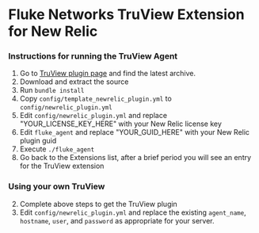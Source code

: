 Fluke Networks TruView Extension for New Relic
=================

### Instructions for running the TruView Agent

1. Go to <a href="https://github.com/newrelic-platform/flukenetworks_truview_extension" target="_blank">TruView plugin page</a> and find the latest archive.
1. Download and extract the source
1. Run `bundle install`
1. Copy `config/template_newrelic_plugin.yml` to `config/newrelic_plugin.yml`
1. Edit `config/newrelic_plugin.yml` and replace "YOUR_LICENSE_KEY_HERE" with your New Relic license key
1. Edit `fluke_agent` and replace "YOUR_GUID_HERE" with your New Relic plugin guid
1. Execute `./fluke_agent`
1. Go back to the Extensions list, after a brief period you will see an entry for the TruView extension

### Using your own TruView
2. Complete above steps to get the TruView plugin
2. Edit `config/newrelic_plugin.yml` and replace the existing `agent_name`, `hostname`, `user`, and `password` as appropriate for your server.
